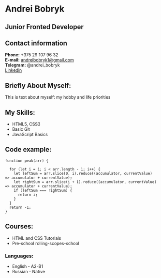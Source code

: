 # Andrei Bobryk
## Junior Fronted Developer
## Contact information
**Phone:** +375 29 107 96 32  
**E-mail:** andreibobryk1@gmail.com  
**Telegram:** @andrei_bobryk  
[Linkedin](https://www.linkedin.com/in/andrei-bobryk-912409226/)
## Briefly About Myself:
This is text about myself: my hobby and life priorities

## My Skills:
* HTML5, CSS3
* Basic Git
* JavaScript Basics
## Code example:
```
function peak(arr) {

  for (let i = 1; i < arr.length - 1; i++) {
    let leftSum = arr.slice(0, i).reduce((accumulator, currentValue) => accumulator + currentValue);
    let rightSum = arr.slice(i + 1).reduce((accumulator, currentValue) => accumulator + currentValue);
    if (leftSum === rightSum) {
      return i;
    }
  }
  return -1;
}
```

## Courses:

* HTML and CSS Tutorials
* Pre-school rolling-scopes-school

### Languages:

 * English - A2-B1
 * Russian - Native